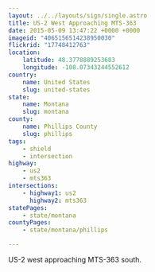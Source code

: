 ```yaml
---
layout: ../../layouts/sign/single.astro
title: US-2 West Approaching MTS-363
date: 2015-05-09 13:47:22 +0000 +0000
imageid: "4065156514238950030"
flickrid: "17748412763"
location:
    latitude: 48.3778889253683
    longitude: -108.07343244552612
country:
    name: United States
    slug: united-states
state:
    name: Montana
    slug: montana
county:
    name: Phillips County
    slug: phillips
tags:
    - shield
    - intersection
highway:
    - us2
    - mts363
intersections:
    - highway1: us2
      highway2: mts363
statePages:
    - state/montana
countyPages:
    - state/montana/phillips

---
```

US-2 west approaching MTS-363 south.